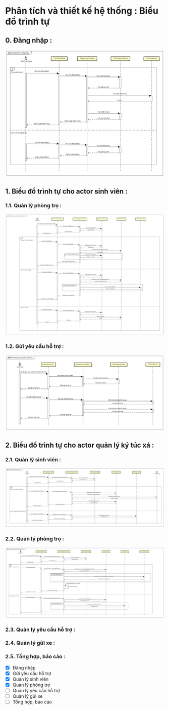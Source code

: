 # Phân tích và thiết kế hệ thống : Biểu đồ trình tự

## 0. Đăng nhập :

![alttext](sdDangNhap.png)

## 1. Biểu đồ trình tự cho actor sinh viên : 

### 1.1. Quản lý phòng trọ :

![alttext](sdQuanLyPhongTroSV.png)

### 1.2. Gửi yêu cầu hỗ trợ :

![alttext](sdGuiYeuCauHoTro.png)

## 2. Biểu đồ trình tự cho actor quản lý ký túc xá :

### 2.1. Quản lý sinh viên :

![alttext](sdQuanLySinhVien.png)

### 2.2. Quản lý phòng trọ : 

![alttext](sdQuanLyPhongTro(QLKTX).png)

### 2.3. Quản lý yêu cầu hỗ trợ :


### 2.4. Quản lý gửi xe : 


### 2.5. Tổng hợp, báo cáo : 


- [x] Đăng nhập
- [x] Gửi yêu cầu hỗ trợ
- [x] Quản lý sinh viên
- [x] Quản lý phòng trọ 
- [ ] Quản lý yêu cầu hỗ trợ
- [ ] Quản lý gửi xe
- [ ] Tổng hợp, báo cáo